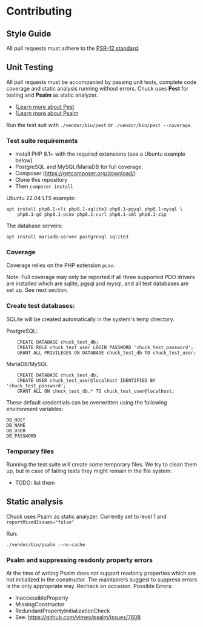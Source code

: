 Contributing
============



## Style Guide

All pull requests must adhere to the
[PSR-12 standard](https://github.com/php-fig/fig-standards/blob/master/accepted/PSR-12-extended-coding-style-guide.md).

## Unit Testing

All pull requests must be accompanied by passing unit tests, complete code coverage and
static analysis running without errors.
Chuck uses **Pest** for testing and **Psalm** as static analyzer.

* ([Learn more about Pest](https://pestphp.com/)
* ([Learn more about Psalm](https://psalm.dev/)

Run the test suit with `./vendor/bin/pest` or `./vendor/bin/pest --coverage`.

###  Test suite requirements

* Install PHP 8.1+ with the required extensions (see a Ubuntu example below)
* PostgreSQL and MySQL/MariaDB for full coverage.
* Composer (https://getcomposer.org/download/)
* Clone this repository
* Then `composer install`

Ubuntu 22.04 LTS example:

    apt install php8.1-cli php8.1-sqlite3 php8.1-pgsql php8.1-mysql \
        php8.1-gd php8.1-pcov php8.1-curl php8.1-xml php8.1-zip

The database servers:

    apt install mariadb-server postgresql sqlite3

### Coverage

Coverage relies on the PHP extension `pcov`.

Note: Full coverage may only be reported if all three supported PDO drivers are installed
which are sqlite, pgsql and mysql, and all test databases are set up. See next section.

### Create test databases:

SQLite will be created automatically in the system's temp directory.

PostgreSQL:

```
    CREATE DATABASE chuck_test_db;
    CREATE ROLE chuck_test_user LOGIN PASSWORD 'chuck_test_password';
    GRANT ALL PRIVILEGES ON DATABASE chuck_test_db TO chuck_test_user;
```

MariaDB/MySQL

```
    CREATE DATABASE chuck_test_db;
    CREATE USER chuck_test_user@localhost IDENTIFIED BY 'chuck_test_password';
    GRANT ALL ON chuck_test_db.* TO chuck_test_user@localhost;
```

These default credentials can be overwritten using the following environment variables:

    DB_HOST
    DB_NAME
    DB_USER
    DB_PASSWORD

### Temporary files

Running the test suite will create some temporary files. We try to clean them up, but in
case of failing tests they might remain in the file system:

* TODO: list them

## Static analysis

Chuck uses Psalm as static analyzer. Currently set to level 1 and `reportMixedIssues="false"`

Run:

    ./vendor/bin/psalm --no-cache

### Psalm and suppressing readonly property errors

At the time of writing Psalm does not support readonly properties which
are not initialized in the constructor. The maintainers suggest to
suppress errors is the only appropriate way. Recheck on occasion. Possible Errors:

* InaccessibleProperty
* MissingConstructor
* RedundantPropertyInitializationCheck
* See: https://github.com/vimeo/psalm/issues/7608
